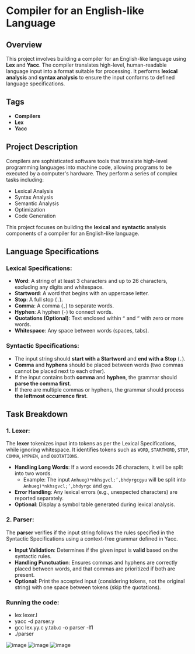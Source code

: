 # Compiler for an English-like Language

## Overview

This project involves building a compiler for an English-like language using **Lex** and **Yacc**. The compiler translates high-level, human-readable language input into a format suitable for processing. It performs **lexical analysis** and **syntax analysis** to ensure the input conforms to defined language specifications.

## Tags
- **Compilers**
- **Lex**
- **Yacc**

## Project Description

Compilers are sophisticated software tools that translate high-level programming languages into machine code, allowing programs to be executed by a computer's hardware. They perform a series of complex tasks including:
- Lexical Analysis
- Syntax Analysis
- Semantic Analysis
- Optimization
- Code Generation

This project focuses on building the **lexical** and **syntactic** analysis components of a compiler for an English-like language.

## Language Specifications

### Lexical Specifications:
- **Word**: A string of at least 3 characters and up to 26 characters, excluding any digits and whitespace.
- **Startword**: A word that begins with an uppercase letter.
- **Stop**: A full stop (`.`).
- **Comma**: A comma (`,`) to separate words.
- **Hyphen**: A hyphen (`-`) to connect words.
- **Quotations (Optional)**: Text enclosed within `“` and `”` with zero or more words.
- **Whitespace**: Any space between words (spaces, tabs).

### Syntactic Specifications:
- The input string should **start with a Startword** and **end with a Stop** (`.`).
- **Comma** and **hyphens** should be placed between words (two commas cannot be placed next to each other).
- If the input contains both **comma** and **hyphen**, the grammar should **parse the comma first**.
- If there are multiple commas or hyphens, the grammar should process **the leftmost occurrence first**.

## Task Breakdown

### 1. Lexer:
The **lexer** tokenizes input into tokens as per the Lexical Specifications, while ignoring whitespace. It identifies tokens such as `WORD`, `STARTWORD`, `STOP`, `COMMA`, `HYPHEN`, and `QUOTATIONS`.

- **Handling Long Words**: If a word exceeds 26 characters, it will be split into two words.
  - Example: The input `Anhueg)*nkhsgvcl;’,bhdyrgcgyu` will be split into `Anhueg)*nkhsgvcl;’,bhdyrgc` and `gyu`.
- **Error Handling**: Any lexical errors (e.g., unexpected characters) are reported separately.
- **Optional**: Display a symbol table generated during lexical analysis.

### 2. Parser:
The **parser** verifies if the input string follows the rules specified in the Syntactic Specifications using a context-free grammar defined in Yacc.

- **Input Validation**: Determines if the given input is **valid** based on the syntactic rules.
- **Handling Punctuation**: Ensures commas and hyphens are correctly placed between words, and that commas are prioritized if both are present.
- **Optional**: Print the accepted input (considering tokens, not the original string) with one space between tokens (skip the quotations).

###  Running the code:
- lex lexer.l
- yacc -d parser.y
- gcc lex.yy.c y.tab.c -o parser -lfl
- ./parser

![image](https://github.com/user-attachments/assets/dc85049f-bd91-4970-94e4-e6c91eea06e2)
![image](https://github.com/user-attachments/assets/1124f9c1-b443-45ef-bf91-2addccca9395)
![image](https://github.com/user-attachments/assets/11a95208-08a9-492c-a37d-aab649643f29)


